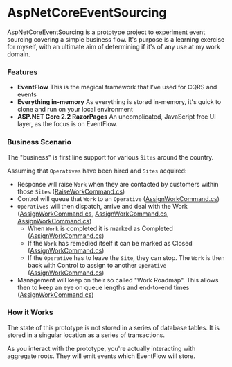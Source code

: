 # AspNetCoreEventSourcing

AspNetCoreEventSourcing is a prototype project to experiment event sourcing covering a simple business flow. It's purpose is a learning exercise for myself, with an ultimate aim of determining if it's of any use at my work domain.

### Features

* **EventFlow** This is the magical framework that I've used for CQRS and events
* **Everything in-memory** As everything is stored in-memory, it's quick to clone and run on your local environment
* **ASP.NET Core 2.2 RazorPages** An uncomplicated, JavaScript free UI layer, as the focus is on EventFlow.

### Business Scenario

The "business" is first line support for various `Sites` around the country. 

Assuming that `Operatives` have been hired and `Sites` acquired:

* Response will raise `Work` when they are contacted by customers within those `Sites` ([RaiseWorkCommand.cs](RaiseWorkCommand.cs))
* Control will queue that `Work` to an `Operative` ([AssignWorkCommand.cs](AssignWorkCommand.cs))
* `Operatives` will then dispatch, arrive and deal with the Work ([AssignWorkCommand.cs](AssignWorkCommand.cs), [AssignWorkCommand.cs](AssignWorkCommand.cs), [AssignWorkCommand.cs](AssignWorkCommand.cs))
  * When `Work` is completed it is marked as Completed ([AssignWorkCommand.cs](AssignWorkCommand.cs))
  * If the `Work` has remedied itself it can be marked as Closed ([AssignWorkCommand.cs](AssignWorkCommand.cs))
  * If the `Operative` has to leave the `Site`, they can stop. The `Work` is then back with Control to assign to another `Operative` ([AssignWorkCommand.cs](AssignWorkCommand.cs))
* Management will keep on their so called "Work Roadmap". This allows then to keep an eye on queue lengths and end-to-end times ([AssignWorkCommand.cs](AssignWorkCommand.cs))

### How it Works

The state of this prototype is not stored in a series of database tables. It is stored in a singular location as a series of transactions.

As you interact with the prototype, you're actually interacting with aggregate roots. They will emit events which EventFlow will store. 